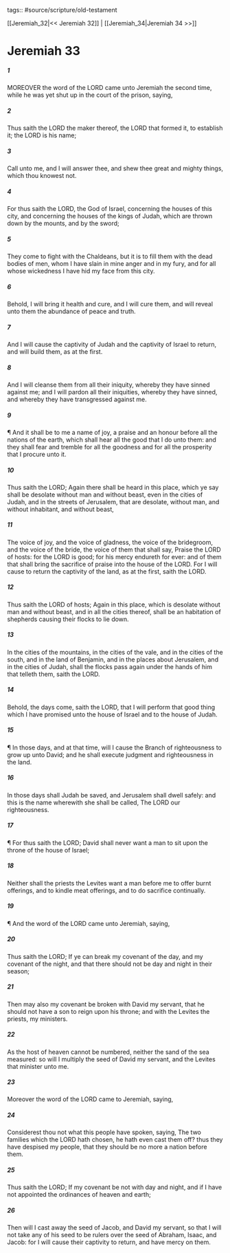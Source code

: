 tags:: #source/scripture/old-testament

[[Jeremiah_32|<< Jeremiah 32]] | [[Jeremiah_34|Jeremiah 34 >>]]

# Jeremiah 33

##### 1

MOREOVER the word of the LORD came unto Jeremiah the second time, while he was yet shut up in the court of the prison, saying,

##### 2

Thus saith the LORD the maker thereof, the LORD that formed it, to establish it; the LORD is his name;

##### 3

Call unto me, and I will answer thee, and shew thee great and mighty things, which thou knowest not.

##### 4

For thus saith the LORD, the God of Israel, concerning the houses of this city, and concerning the houses of the kings of Judah, which are thrown down by the mounts, and by the sword;

##### 5

They come to fight with the Chaldeans, but it is to fill them with the dead bodies of men, whom I have slain in mine anger and in my fury, and for all whose wickedness I have hid my face from this city.

##### 6

Behold, I will bring it health and cure, and I will cure them, and will reveal unto them the abundance of peace and truth.

##### 7

And I will cause the captivity of Judah and the captivity of Israel to return, and will build them, as at the first.

##### 8

And I will cleanse them from all their iniquity, whereby they have sinned against me; and I will pardon all their iniquities, whereby they have sinned, and whereby they have transgressed against me.

##### 9

¶ And it shall be to me a name of joy, a praise and an honour before all the nations of the earth, which shall hear all the good that I do unto them: and they shall fear and tremble for all the goodness and for all the prosperity that I procure unto it.

##### 10

Thus saith the LORD; Again there shall be heard in this place, which ye say shall be desolate without man and without beast, even in the cities of Judah, and in the streets of Jerusalem, that are desolate, without man, and without inhabitant, and without beast,

##### 11

The voice of joy, and the voice of gladness, the voice of the bridegroom, and the voice of the bride, the voice of them that shall say, Praise the LORD of hosts: for the LORD is good; for his mercy endureth for ever: and of them that shall bring the sacrifice of praise into the house of the LORD. For I will cause to return the captivity of the land, as at the first, saith the LORD.

##### 12

Thus saith the LORD of hosts; Again in this place, which is desolate without man and without beast, and in all the cities thereof, shall be an habitation of shepherds causing their flocks to lie down.

##### 13

In the cities of the mountains, in the cities of the vale, and in the cities of the south, and in the land of Benjamin, and in the places about Jerusalem, and in the cities of Judah, shall the flocks pass again under the hands of him that telleth them, saith the LORD.

##### 14

Behold, the days come, saith the LORD, that I will perform that good thing which I have promised unto the house of Israel and to the house of Judah.

##### 15

¶ In those days, and at that time, will I cause the Branch of righteousness to grow up unto David; and he shall execute judgment and righteousness in the land.

##### 16

In those days shall Judah be saved, and Jerusalem shall dwell safely: and this is the name wherewith she shall be called, The LORD our righteousness.

##### 17

¶ For thus saith the LORD; David shall never want a man to sit upon the throne of the house of Israel;

##### 18

Neither shall the priests the Levites want a man before me to offer burnt offerings, and to kindle meat offerings, and to do sacrifice continually.

##### 19

¶ And the word of the LORD came unto Jeremiah, saying,

##### 20

Thus saith the LORD; If ye can break my covenant of the day, and my covenant of the night, and that there should not be day and night in their season;

##### 21

Then may also my covenant be broken with David my servant, that he should not have a son to reign upon his throne; and with the Levites the priests, my ministers.

##### 22

As the host of heaven cannot be numbered, neither the sand of the sea measured: so will I multiply the seed of David my servant, and the Levites that minister unto me.

##### 23

Moreover the word of the LORD came to Jeremiah, saying,

##### 24

Considerest thou not what this people have spoken, saying, The two families which the LORD hath chosen, he hath even cast them off? thus they have despised my people, that they should be no more a nation before them.

##### 25

Thus saith the LORD; If my covenant be not with day and night, and if I have not appointed the ordinances of heaven and earth;

##### 26

Then will I cast away the seed of Jacob, and David my servant, so that I will not take any of his seed to be rulers over the seed of Abraham, Isaac, and Jacob: for I will cause their captivity to return, and have mercy on them.
